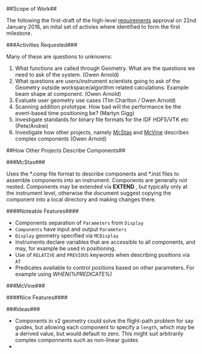 ##Scope of Work##

The following the first-draft of the high-level [requirements](https://github.com/mantidproject/documents/blob/master/Design/Instrument-2.0/requirements-v2.md) approval on 22nd January 2016, an inital set of activies where identified to form the first milestone. 

###Activities Requested###

Many of these are questions to unknowns:

1. What functions are called through Geometry. What are the questions we need to ask of the system. (Owen Arnold)
1. What questions are users/instrument scientists going to ask of the Geometry outside workspace/algorithm related calculations. Example: beam shape at component. (Owen Arnold)
1. Evaluate user geometry use cases (Tim Charlton / Owen Arnold)
1. Scanning addition prototype. How bad will the performance be the event-based time positioning be? (Martyn Gigg)
1. Investigate standards for binary file formats for the IDF HDF5/VTK etc (Pete/Andrei)
1. Investigate how other projects, namely [McStas](http://www.mcstas.org/download/components/) and [McVine](https://github.com/mcvine/resources/blob/master/instruments/ARCS/resources/ARCS.xml) describes complex components (Owen Arnold)

##How Other Projects Describe Components##

###McStas###

Uses the *.comp file format to describe components and *.inst files to assemble components into an instrument. Components are generally not nested. Components may be extended via __EXTEND__ , but typically only at the instrument level, otherwise the document suggest copying the component into a local directory and making changes there.

####Noteable Features####

* Components separation of `Parameters` from `Display`
* `Components` have input and output `Parameters`
* `Display` geometry specified via `MCDisplay`
* Instruments declare variables that are accessible to all components, and may, for example be used in positioning.
* Use of `RELATIVE` and `PREVIOUS` keywords when describing positions via `AT`
* Predicates available to control positions based on other parameters. For example using _WHEN(%PREDICATE%)_

###McVine###

####Nice Features####

###Ideas###

* Components in v2 geometry could solve the flight-path problem for say guides, but allowing each component to specify a `length`, which may be a derived value, but would default to zero. This might suit arbitrarily complex componnents such as non-linear guides
* 

